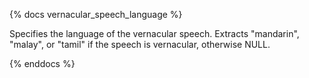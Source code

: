 {% docs vernacular_speech_language %}

Specifies the language of the vernacular speech. 
Extracts "mandarin", "malay", or "tamil" if the speech is vernacular, otherwise NULL.

{% enddocs %}

